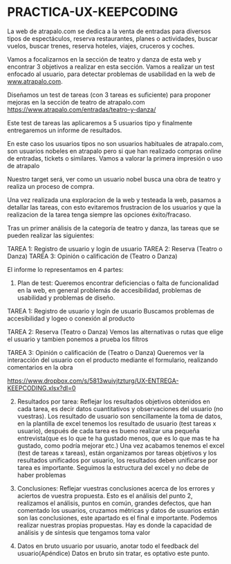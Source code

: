 # PRACTICA-UX-KEEPCODING

La web de atrapalo.com se dedica a la venta de entradas para diversos tipos de espectáculos, reserva restaurantes, planes o actividades, buscar vuelos, buscar trenes, reserva hoteles, viajes, cruceros y coches.

Vamos a focalizarnos en la sección de teatro y danza de esta web y encontrar 3 objetivos a realizar en esta sección.
Vamos a realizar un test enfocado al usuario, para detectar problemas de usabilidad en la web de www.atrapalo.com.

Diseñamos un test de tareas (con 3 tareas es suficiente) para proponer mejoras en la sección de teatro de atrapalo.com https://www.atrapalo.com/entradas/teatro-y-danza/

Este test de tareas las aplicaremos a 5 usuarios tipo y finalmente entregaremos un informe de resultados.

En este caso los usuarios tipos no son usuarios habituales de atrapalo.com, son usuarios nobeles en atrapalo pero si que han realizado compras online de entradas, tickets o similares. Vamos a valorar la primera impresión o uso de atrapalo

Nuestro target será, ver como un usuario nobel busca una obra de teatro y realiza un proceso de compra.

Una vez realizada una exploracion de la web y testeada la web, pasamos a detallar las tareas, con esto evitaremos frustracion de los usuarios y que la realizacion de la tarea tenga siempre las opciones éxito/fracaso.

Tras un primer análisis de la categoría de teatro y danza, las tareas que se pueden realizar las siguientes:

TAREA 1: Registro de usuario y login de usuario
TAREA 2: Reserva (Teatro o Danza)
TAREA 3: Opinión o calificación de (Teatro o Danza)

El informe lo representamos en 4 partes: 

1. Plan de test: Queremos encontrar deficiencias o falta de funcionalidad en la web, en general problemás de accesibilidad, problemas de usabilidad y problemas de diseño.

TAREA 1: Registro de usuario y login de usuario
Buscamos problemas de accesibilidad y logeo o conexión al producto

TAREA 2: Reserva (Teatro o Danza)
Vemos las alternativas o rutas que elige el usuario y tambien ponemos a prueba los filtros

TAREA 3: Opinión o calificación de (Teatro o Danza)
Queremos ver la interacción del usuario con el producto mediante el formulario, realizando comentarios en la obra

https://www.dropbox.com/s/5813wuivjtzturg/UX-ENTREGA-KEEPCODING.xlsx?dl=0

2. Resultados por tarea: Reflejar los resultados objetivos obtenidos en cada  tarea, es decir datos cuantitativos y observaciones del usuario (no vuestras).
Los resultado de usuario son sencillamente la toma de datos, en la plantilla de excel tenemos los resultado de usuario (test tareas x usuario), después de cada tarea es bueno realizar una pequeña entrevista(que es lo que te ha gustado menos, que es lo que mas te ha gustado, como podría mejorar etc.)
	Una vez acabamos tenemos el excel (test de tareas x tareas), están organizamos por tareas objetivos y los resultados unificados por usuario, los resultados deben unificarse por tarea es importante. Seguimos la estructura del excel y no debe de haber problemas

3. Conclusiones: Reflejar vuestras conclusiones acerca de los errores y aciertos de vuestra  propuesta.
Esto es el análisis del punto 2, realizamos el análisis, puntos en común, grandes defectos, que han comentado los usuarios, cruzamos métricas 	y datos de usuarios están son las conclusiones, este apartado es el final e importante. Podemos realizar nuestras propias propuestas.
Hay es donde la capacidad de análisis y de síntesis que tengamos toma valor

4. Datos en bruto usuario por usuario, anotar todo el feedback del usuario(Apéndice)
Datos en bruto sin tratar, es optativo este punto.


